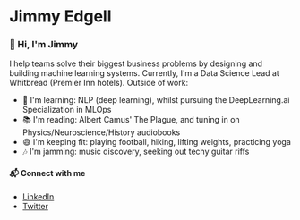 # Jimmy Edgell
### 👋 Hi, I'm Jimmy

I help teams solve their biggest business problems by designing and building machine learning systems. Currently, I'm a Data Science Lead at Whitbread (Premier Inn hotels). Outside of work:

- 🌱 I'm learning: NLP (deep learning), whilst pursuing the DeepLearning.ai Specialization in MLOps
- 📚 I'm reading: Albert Camus' The Plague, and tuning in on Physics/Neuroscience/History audiobooks
- 😅 I'm keeping fit: playing football, hiking, lifting weights, practicing yoga
- 🎶 I'm jamming: music discovery, seeking out techy guitar riffs


#### 📬 Connect with me
- [LinkedIn](https://www.linkedin.com/in/jamesedgell/)
- [Twitter](https://twitter.com/jimmyedgell)
